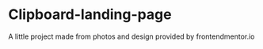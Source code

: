 # Clipboard-landing-page
A little project made from photos and design provided by frontendmentor.io
